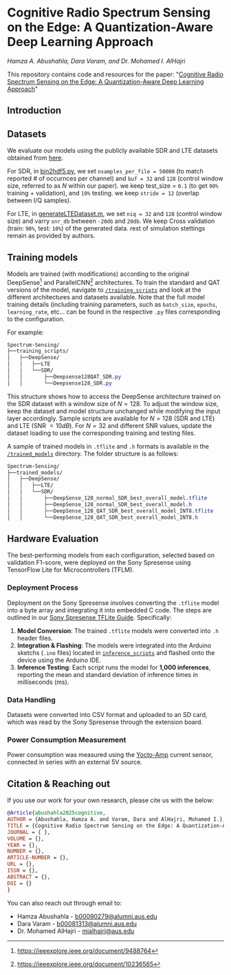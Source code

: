 # Cognitive Radio Spectrum Sensing on the Edge: A Quantization-Aware Deep Learning Approach
_Hamza A. Abushahla, Dara Varam, and Dr. Mohamed I. AlHajri_

This repository contains code and resources for the paper: "[Cognitive Radio Spectrum Sensing on the Edge: A Quantization-Aware Deep Learning Approach](https://ieeexplore.ieee.org/xpl/RecentIssue.jsp?punumber=4234)"

## Introduction

## Datasets

We evaluate our models using the publicly available SDR and LTE datasets obtained from [here](https://github.com/wineslab/deepsense-spectrum-sensing-datasets).

For SDR, in [bin2hdf5.py](https://github.com/wineslab/deepsense-spectrum-sensing-datasets/blob/main/sdr_wifi_code/bin2hdf5.py), we set `nsamples_per_file = 50000` (to match reported # of occurnces per channel) and `buf = 32` and `128` (control window size, referred to as $N$ within our paper). we keep test_size = `0.1` (to get `90%` training + validation), and `10%` testing. we keep `stride = 12` (overlap between I/Q samples).

For LTE, in [generateLTEDataset.m](https://github.com/wineslab/deepsense-spectrum-sensing-datasets/blob/main/sim_lte_code/generateLTEDataset.m), we set `niq = 32` and `128` (control window size) and varry `snr_db` between `-20db` and `20db`. We keep Cross validation (train: `90%`, test: `10%`) of the generated data. rest of simulation stettings remain as provided by authors. 

## Training models
Models are trained (with modifications) according to the original DeepSense[^1] and ParallelCNN[^2] architectures. To train the standard and QAT versions of the model, navigate to [`/training_scripts`](training_scripts) and look at the different architectures and datasets available. Note that the full model training details (including training parameters, such as `batch_size`, `epochs`, `learning_rate`, etc... can be found in the respective `.py` files corresponding to the configuration. 

For example: 
```css
Spectrum-Sensing/
├──training_scripts/
│   ├──DeepSense/
│   │   ├──LTE
│   │   └──SDR/
│   │       ├──Deepsense128QAT_SDR.py
│   │       └──Deepsense128_SDR.py
```

This structure shows how to access the DeepSense architecture trained on the SDR dataset with a window size of $N=128$. To adjust the window size, keep the dataset and model structure unchanged while modifying the input layer accordingly. Sample scripts are available for $N=128$ (SDR and LTE) and LTE (SNR $=10dB$). For $N=32$ and different SNR values, update the dataset loading to use the corresponding training and testing files.

A sample of trained models in `.tflite` and `.h` formats is available in the [`/trained_models`](trained_models) directory. The folder structure is as follows:


```css
Spectrum-Sensing/
├──trained_models/
│   ├──DeepSense/
│   │   ├──LTE/  
│   │   └──SDR/
│   │       ├──DeepSense_128_normal_SDR_best_overall_model.tflite
│   │       ├──DeepSense_128_normal_SDR_best_overall_model.h
│   │       ├──DeepSense_128_QAT_SDR_best_overall_model_INT8.tflite
│   │       └──DeepSense_128_QAT_SDR_best_overall_model_INT8.h
```

[^1]:https://ieeexplore.ieee.org/document/9488764
[^2]:https://ieeexplore.ieee.org/document/10236565


## Hardware Evaluation
The best-performing models from each configuration, selected based on validation F1-score, were deployed on the Sony Spresense using TensorFlow Lite for Microcontrollers (TFLM).

### Deployment Process  
Deployment on the Sony Spresense involves converting the `.tflite` model into a byte array and integrating it into embedded C code. The steps are outlined in our [Sony Spresense TFLite Guide](https://github.com/7abushahla/Sony-Spresense-TFLite-Guide). Specifically:

1. **Model Conversion**: The trained `.tflite` models were converted into `.h` header files.  
2. **Integration & Flashing**: The models were integrated into the Arduino sketchs (`.ino` files) located in [`inference_scripts`](inference_scripts) and flashed onto the device using the Arduino IDE.  
3. **Inference Testing**: Each script runs the model for **1,000 inferences**, reporting the mean and standard deviation of inference times in milliseconds (ms).

### Data Handling  
Datasets were converted into CSV format and uploaded to an SD card, which was read by the Sony Spresense through the extension board.

### Power Consumption Measurement  
Power consumption was measured using the [Yocto-Amp](https://www.yoctopuce.com/EN/products/usb-electrical-sensors/yocto-amp) current sensor, connected in series with an external 5V source.

## Citation & Reaching out
If you use our work for your own research, please cite us with the below: 

```bibtex
@Article{abushahla2025cognitive,
AUTHOR = {Abushahla, Hamza A. and Varam, Dara and AlHajri, Mohamed I.},
TITLE = {Cognitive Radio Spectrum Sensing on the Edge: A Quantization-Aware Deep Learning Approach},
JOURNAL = { },
VOLUME = {},
YEAR = {},
NUMBER = {},
ARTICLE-NUMBER = {},
URL = {},
ISSN = {},
ABSTRACT = {},
DOI = {}
}
```

You can also reach out through email to: 
- Hamza Abushahla - b00090279@alumni.aus.edu
- Dara Varam - b00081313@alumni.aus.edu
- Dr. Mohamed AlHajri - mialhajri@aus.edu

